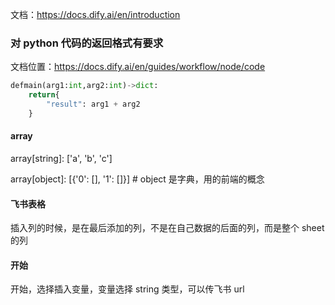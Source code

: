 

文档：https://docs.dify.ai/en/introduction     


### 对 python 代码的返回格式有要求  

文档位置：https://docs.dify.ai/en/guides/workflow/node/code    

```python
defmain(arg1:int,arg2:int)->dict:
    return{
        "result": arg1 + arg2
    }
```

#### array   

array[string]: ['a', 'b', 'c']   

array[object]: [{'0': [], '1': []}]  # object 是字典，用的前端的概念   


#### 飞书表格  

插入列的时候，是在最后添加的列，不是在自己数据的后面的列，而是整个 sheet 的列   



#### 开始  

开始，选择插入变量，变量选择 string 类型，可以传飞书 url    

